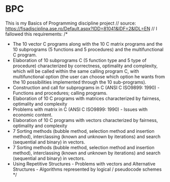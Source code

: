 # BPC
This is my Basics of Programming discipline project
// source: https://fisadisciplina.ase.ro/Default.aspx?IDD=81041&IDF=2&IDL=EN
// I fallowed this requirements:
/* 
-	The 10 vector C programs along with the 10 C matrix programs and the 10 subprograms (5 functions and 5 procedures) and the multifunctional C program.
-	Elaboration of 10 subprograms C (5 function type and 5 type of procedure) characterized by correctness, optimality and complexity, which will be called within the same calling program C, with multifunctional option (the user can choose which option he wants from the 10 possibilities implemented through the 10 sub-programs).
-	Construction and call for subprograms in C (ANSI C ISO9899: 1990) - Functions and procedures; calling programs.
-	Elaboration of 10 C programs with matrices characterized by fairness, optimality and complexity
-	Problems with matrix in C (ANSI C ISO9899: 1990) - Issues with economic content.
-	Elaboration of 10 C programs with vectors characterized by fairness, optimality and complexity
-	7 Sorting methods (bubble method, selection method and insertion method), interclassing (known and unknown by iterations) and search (sequential and binary) in vectors.
-	7 Sorting methods (bubble method, selection method and insertion method), interclassing (known and unknown by iterations) and search (sequential and binary) in vectors.
-	Using Repetitive Structures - Problems with vectors and Alternative Structures - Algorithms represented by logical / pseudocode schemes */
